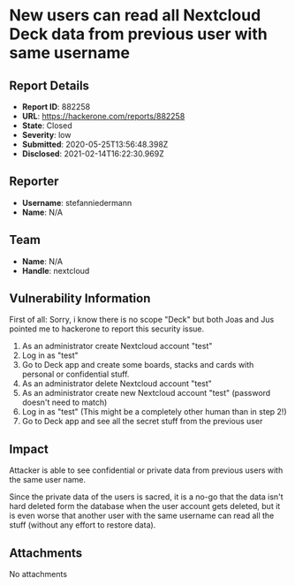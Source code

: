 # New users can read all Nextcloud Deck data from previous user with same username

## Report Details
- **Report ID**: 882258
- **URL**: https://hackerone.com/reports/882258
- **State**: Closed
- **Severity**: low
- **Submitted**: 2020-05-25T13:56:48.398Z
- **Disclosed**: 2021-02-14T16:22:30.969Z

## Reporter
- **Username**: stefanniedermann
- **Name**: N/A

## Team
- **Name**: N/A
- **Handle**: nextcloud

## Vulnerability Information
First of all: Sorry, i know there is no scope "Deck" but both Joas and Jus pointed me to hackerone to report this security issue.

1. As an administrator create Nextcloud account "test"
2. Log in as "test"
3. Go to Deck app and create some boards, stacks and cards with personal or confidential stuff.
4. As an administrator delete Nextcloud account "test"
5. As an administrator create new Nextcloud account "test" (password doesn't need to match)
6. Log in as "test" (This might be a completely other human than in step 2!)
7. Go to Deck app and see all the secret stuff from the previous user

## Impact

Attacker is able to see confidential or private data from previous users with the same user name.

Since the private data of the users is sacred, it is a no-go that the data isn't hard deleted form the database when the user account gets deleted, but it is even worse that another user with the same username can read all the stuff (without any effort to restore data).

## Attachments
No attachments

